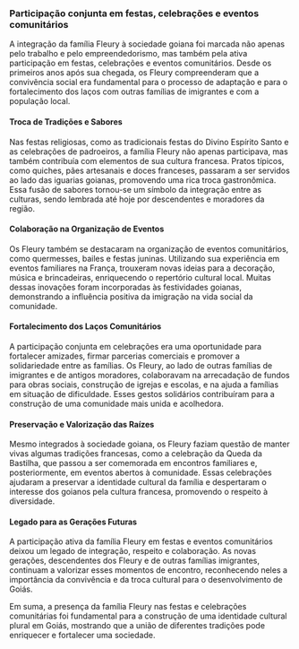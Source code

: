 ### Participação conjunta em festas, celebrações e eventos comunitários

A integração da família Fleury à sociedade goiana foi marcada não apenas pelo trabalho e pelo empreendedorismo, mas também pela ativa participação em festas, celebrações e eventos comunitários. Desde os primeiros anos após sua chegada, os Fleury compreenderam que a convivência social era fundamental para o processo de adaptação e para o fortalecimento dos laços com outras famílias de imigrantes e com a população local.

#### Troca de Tradições e Sabores

Nas festas religiosas, como as tradicionais festas do Divino Espírito Santo e as celebrações de padroeiros, a família Fleury não apenas participava, mas também contribuía com elementos de sua cultura francesa. Pratos típicos, como quiches, pães artesanais e doces franceses, passaram a ser servidos ao lado das iguarias goianas, promovendo uma rica troca gastronômica. Essa fusão de sabores tornou-se um símbolo da integração entre as culturas, sendo lembrada até hoje por descendentes e moradores da região.

#### Colaboração na Organização de Eventos

Os Fleury também se destacaram na organização de eventos comunitários, como quermesses, bailes e festas juninas. Utilizando sua experiência em eventos familiares na França, trouxeram novas ideias para a decoração, música e brincadeiras, enriquecendo o repertório cultural local. Muitas dessas inovações foram incorporadas às festividades goianas, demonstrando a influência positiva da imigração na vida social da comunidade.

#### Fortalecimento dos Laços Comunitários

A participação conjunta em celebrações era uma oportunidade para fortalecer amizades, firmar parcerias comerciais e promover a solidariedade entre as famílias. Os Fleury, ao lado de outras famílias de imigrantes e de antigos moradores, colaboravam na arrecadação de fundos para obras sociais, construção de igrejas e escolas, e na ajuda a famílias em situação de dificuldade. Esses gestos solidários contribuíram para a construção de uma comunidade mais unida e acolhedora.

#### Preservação e Valorização das Raízes

Mesmo integrados à sociedade goiana, os Fleury faziam questão de manter vivas algumas tradições francesas, como a celebração da Queda da Bastilha, que passou a ser comemorada em encontros familiares e, posteriormente, em eventos abertos à comunidade. Essas celebrações ajudaram a preservar a identidade cultural da família e despertaram o interesse dos goianos pela cultura francesa, promovendo o respeito à diversidade.

#### Legado para as Gerações Futuras

A participação ativa da família Fleury em festas e eventos comunitários deixou um legado de integração, respeito e colaboração. As novas gerações, descendentes dos Fleury e de outras famílias imigrantes, continuam a valorizar esses momentos de encontro, reconhecendo neles a importância da convivência e da troca cultural para o desenvolvimento de Goiás.

Em suma, a presença da família Fleury nas festas e celebrações comunitárias foi fundamental para a construção de uma identidade cultural plural em Goiás, mostrando que a união de diferentes tradições pode enriquecer e fortalecer uma sociedade.